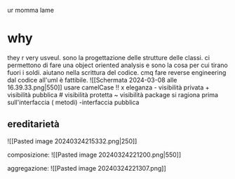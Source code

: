 ur momma lame
# why
they r very usveul. sono la progettazione delle strutture delle classi. ci permettono di fare una object oriented analysis e sono la cosa per cui tirano fuori i soldi. aiutano nella scrittura del codice. 
cmq fare reverse engineering dal codice all'uml è fattibile.
![[Schermata 2024-03-08 alle 16.39.33.png|550]]
usare camelCase !! x eleganza
	- visibilità privata
	+ visibilità pubblica
	# visibilità protetta 
	~ visibilità package
si ragiona prima sull'interfaccia ( metodi)
-interfaccia pubblica
## ereditarietà
![[Pasted image 20240324215332.png|250]]

composizione:
![[Pasted image 20240324221200.png|550]]

aggregazione:
![[Pasted image 20240324221307.png]]